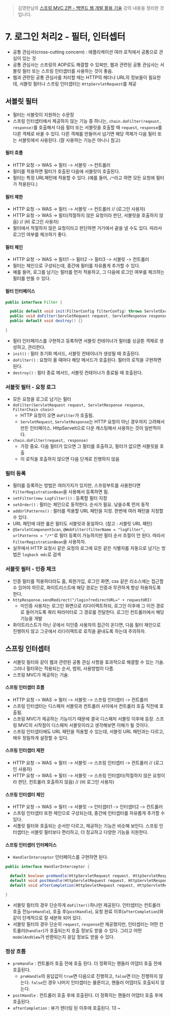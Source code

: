 > 김영한님의 [스프링 MVC 2편 - 백엔드 웹 개발 활용 기술](https://www.inflearn.com/course/%EC%8A%A4%ED%94%84%EB%A7%81-mvc-2/dashboard) 강의 내용을 정리한 것입니다.

# 7. 로그인 처리2 - 필터, 인터셉터
- 공통 관심사(cross-cutting concern) : 애플리케이션 여러 로직에서 공통으로 관심이 있는 것
- 공통 관심사는 스프링의 AOP로도 해결할 수 있찌만, 웹과 관련된 공통 관심사는 서블릿 필터 또는 스프링 인터셉터를 사용하는 것이 좋음.
- 웹과 관련된 공통 관심사를 처리할 때는 HTTP의 헤더나 URL의 정보들이 필요한데, 서블릿 필터나 스프링 인터셉터는 `HttpServletRequest`를 제공
## 서블릿 필터
- 필터는 서블릿이 지원하는 수문장
- 스프링 인터셉터에서 제공하지 않는 기능 중 하나는, `chain.doFilter(reqeust, response)`를 호출해서 다음 필터 또는 서블릿을 호출할 때 `request`, `response`를 다른 객체로 바꿀 수 있다. 다른 객체를 만들어서 넘기면 해당 객체가 다음 필터 또는 서블릿에서 사용된다. (잘 사용하는 기능은 아니니 참고)
#### 필터 흐름
- HTTP 요청 -> WAS -> 필터 -> 서블릿 -> 컨트롤러
- 필터를 적용하면 필터가 호출된 다음에 서블릿이 호출된다.
- 필터는 특정 URL패턴에 적용할 수 있다. (예를 들어, `/*`라고 하면 모든 요청에 필터가 적용된다.)
#### 필터 제한
- HTTP 요청 -> WAS -> 필터 -> 서블릿 -> 컨트롤러 // (로그인 사용자)
- HTTP 요청 -> WAS -> 필터(적절하지 않은 요청이라 판단, 서블릿을 호출하지 않음) // (비 로그인 사용자)
- 필터에서 적절하지 않은 요청이라고 판단하면 거기에서 끝을 낼 수도 있다. 따라서 로그인 여부를 체크하기 좋다.
#### 필터 체인
- HTTP 요청 -> WAS -> 필터1 -> 필터2 -> 필터3 -> 서블릿 -> 컨트롤러
- 필터는 체인으로 구성되는데, 중간에 필터를 자유롭게 추가할 수 있다.
- 예를 들어, 로그를 남기는 필터를 먼저 적용하고, 그 다음에 로그인 여부를 체크하는 필터를 만들 수 있다.
#### 필터 인터페이스
```java
public interface Filter {

  public default void init(FilterConfig filterConfig) throws ServletException {}
  public void doFilter(ServletRequest request, ServletResponse response, FilterChain chain) throws IOException, ServletException;
  public default void destroy() {}
  
}
```
- 필터 인터페이스를 구현하고 등록하면 서블릿 컨테이너가 필터를 싱글톤 객체로 생성하고, 관리한다.
- `init()` : 필터 초기화 메서드, 서블릿 컨테이너가 생성될 때 호출된다.
- `doFilter()` : 요청이 올 때마다 해당 메서드가 호출된다. 필터의 로직을 구현하면 된다.
- `destroy()` : 필터 종료 메서드, 서블릿 컨테이너가 종료될 때 호출된다.

### 서블릿 필터 - 요청 로그
- 모든 요청을 로그로 남기는 필터
- `doFilter(ServletRequest request, ServletResponse response, FilterChain chain)`
  - HTTP 요청이 오면 `doFilter`가 호출됨.
  - `ServletRequest`, `ServletResponse`는 HTTP 요청이 아닌 경우까지 고려해서 만든 인터페이스. HttpServelt으로 다운 캐스팅해서 사용하는 것이 일반적이다.
- `chain.doFilter(request, response)`
  - 가장 중요. 다음 필터가 있으면 그 필터를 호출하고, 필터가 없으면 서블릿을 호출
  - 이 로직을 호출하지 않으면 다음 단계로 진행하지 않음

### 필터 등록
- 필터를 등록하는 방법은 여러가지가 있지만, 스프링부트를 사용한다면 `FilterRegistrationBean`을 사용해서 등록하면 됨.
- `setFilter(new LogFilter())` : 등록할 필터 지정
- `setOrder()` : 필터는 체인으로 동작한다. 순서가 필요. 낮을수록 먼저 동작
- `addUrlPatterns()` : 필터를 적용할 URL 패턴을 지정. 한번에 여러 패턴을 지정할 수 있다.
- URL 패턴에 대한 룰은 필터도 서블릿과 동일하다. (참고 : 서블릿 URL 패턴)
- `@ServletComponentScan`, `@WebFilter(filterName = "logFilter", urlPatterns = "/*"`로 필터 등록이 가능하지만 필터 순서 조절이 안 된다. 따라서 `FilterRegistrationBean`을 사용하자.
- 실무에서 HTTP 요청시 같은 요청의 로그에 모든 같은 식별자를 자동으로 남기는 방법은 `logback mdc`로 검색

### 서블릿 필터 - 인증 체크
- 인증 필터를 적용하더라도 홈, 회원가입, 로그인 화면, css 같은 리소스에는 접근할 수 있어야 하므로, 화이트리스트에 해당 경로는 인증과 무관하게 항상 허용하도록 한다.
- `httpResponse.sendRedirect("/login?redirectURL=" + requestURI)`
  - 미인증 사용자는 로그인 화면으로 리다이렉트하되, 로그인 이후에 그 이전 경로로 들어가도록 쿼리 파라미터로 그 경로를 전달한다. 로그인 컨트롤러에서 해당 기능을 개발
- 화이트리스트가 아닌 곳에서 미인증 사용자의 접근이 온다면, 다음 필터 채인으로 진행하지 않고 그곳에서 리다이렉트로 로직을 끝내도록 하는데 주의하자.

## 스프링 인터셉터
- 서블릿 필터와 같이 웹과 관련된 공통 관심 사항을 효과적으로 해결할 수 있는 기술. 그러나 필터와는 적용되는 순서, 범위, 사용방법이 다름.
- 스프링 MVC가 제공하는 기술.
#### 스프링 인터셉터 흐름
- HTTP 요청 -> WAS -> 필터 -> 서블릿 -> 스프링 인터셉터 -> 컨트롤러
- 스프링 인터셉터는 디스패처 서블릿과 컨트롤러 사이에서 컨트롤러 호출 직전에 호출됨.
- 스프링 MVC가 제공하는 기능이기 때문에 결국 디스패처 서블릿 이후에 등장. 스프링 MVC의 시작점이 디스패처 서블릿이라고 생각해보면 이해가 될 것이다.
- 스프링 인터셉터에도 URL 패턴을 적용할 수 있는데, 서블릿 URL 패턴과는 다르고, 매우 정밀하게 설정할 수 있다.
#### 스프링 인터셉터 제한
- HTTP 요청 -> WAS -> 필터 -> 서블릿 -> 스프링 인터셉터 -> 컨트롤러 // (로그인 사용자)
- HTTP 요청 -> WAS -> 필터 -> 서블릿 -> 스프링 인터셉터(적절하지 않은 요청이라 판단, 컨트롤러 호출하지 않음) // (비 로그인 사용자)
#### 스프링 인터셉터 체인
- HTTP 요청 -> WAS -> 필터 -> 서블릿 -> 인터셉터1 -> 인터셉터2 -> 컨트롤러
- 스프링 인터셉터 또한 체인으로 구성되는데, 중간에 인터셉터를 자유롭게 추가할 수 있다.
- 서플릿 필터와 호출되는 순서만 다르고, 제공하는 기능은 비슷해 보인다. 스프링 인터셉터는 서블릿 필터보다 편리하고, 더 정교하고 다양한 기능을 지원한다.
#### 스프링 인터셉터 인터페이스
- `HandlerInterceptor` 인터페이스를 구현하면 된다.
```java
public interface HandlerInterceptor {

  default boolean preHandle(HttpServletRequest request, HttpServletResponse, response, Object handler) throws Exception {}
  default void postHandle(HttpServletRequest request, HttpServletResponse response, Object handler, @Nullable ModelAndView modelAndView) throws Exception {}
  default void afterCompletion(HttpSevletRequest request, HttpServletResponse response, Object handler, @Nullable Exception ex) throws Exception {}

}
```
- 서블릿 필터의 경우 단순하게 `doFilter()`하나만 제공된다. 인터셉터는 컨트롤러 호출 전(`preHandle`), 호출 후(`postHandle`), 요청 완료 이후(`afterCompletion`)와 같이 단계적으로 잘 세분화 되어 있다.
- 서블릿 필터의 경우 단순히 `request`, `response`만 제공했지만, 인터셉터는 어떤 컨트롤러(`handler`)가 호출되는지 호출 정보도 받을 수 있다. 그리고 어떤 `modelAndView`가 반환되는지 응답 정보도 받을 수 있다.
### 정상 흐름
- `preHandle` : 컨트롤러 호출 전에 호출 된다. 더 정확히는 핸들러 어댑터 호출 전에 호출된다.
  - `preHandle`의 응답값이 `true`면 다음으로 진행하고, `false`면 더는 진행하지 않는다. `false`인 경우 나머지 인터셉터는 물론이고, 핸들러 어댑터도 호출되지 않는다.
- `postHandle` : 컨트롤러 호출 후에 호출된다. 더 정확히는 핸들러 어댑터 호출 후에 호출된다.
- `afterCompletion` : 뷰가 렌더링 된 이후에 호출된다.
13 ~



